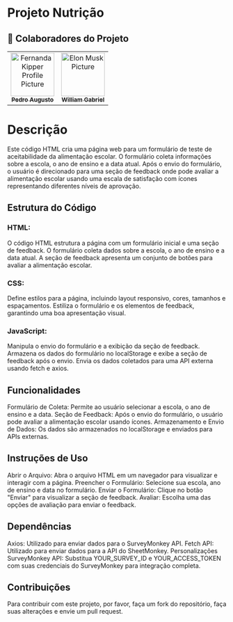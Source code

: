 # Projeto Nutrição
<h2 id="colab">🤝 Colaboradores do Projeto</h2>
<table>
  <tr>
    <td align="center">
      <a href="https://www.linkedin.com/in/pedro-moreira-90aab9262/">
        <img src="https://github.com/user-attachments/assets/2bb97685-8584-4e4e-88db-51650e6ac599" width="100px;" alt="Fernanda Kipper Profile Picture"/><br>
        <sub>
          <b>Pedro Augusto</b>
        </sub>
      </a>
    </td>
    <td align="center">
      <a href="https://www.linkedin.com/in/william-gabriel-666175253/">
        <img src="https://github.com/user-attachments/assets/914c77e3-61aa-420b-a6f2-36149886983a" width="100px;" alt="Elon Musk Picture"/><br>
        <sub>
          <b>William Gabriel</b>
        </sub>
      </a>
    </td>
  </tr>
</table>

# Descrição
Este código HTML cria uma página web para um formulário de teste de aceitabilidade da alimentação escolar. O formulário coleta informações sobre a escola, o ano de ensino e a data atual. Após o envio do formulário, o usuário é direcionado para uma seção de feedback onde pode avaliar a alimentação escolar usando uma escala de satisfação com ícones representando diferentes níveis de aprovação.

## Estrutura do Código
### HTML:
O código HTML estrutura a página com um formulário inicial e uma seção de feedback.
O formulário coleta dados sobre a escola, o ano de ensino e a data atual.
A seção de feedback apresenta um conjunto de botões para avaliar a alimentação escolar.

### CSS:
 Define estilos para a página, incluindo layout responsivo, cores, tamanhos e espaçamentos.
 Estiliza o formulário e os elementos de feedback, garantindo uma boa apresentação visual.

### JavaScript:
Manipula o envio do formulário e a exibição da seção de feedback.
Armazena os dados do formulário no localStorage e exibe a seção de feedback após o envio.
Envia os dados coletados para uma API externa usando fetch e axios.

## Funcionalidades
Formulário de Coleta: Permite ao usuário selecionar a escola, o ano de ensino e a data.
Seção de Feedback: Após o envio do formulário, o usuário pode avaliar a alimentação escolar usando ícones.
Armazenamento e Envio de Dados: Os dados são armazenados no localStorage e enviados para APIs externas.

## Instruções de Uso
Abrir o Arquivo: Abra o arquivo HTML em um navegador para visualizar e interagir com a página.
Preencher o Formulário: Selecione sua escola, ano de ensino e data no formulário.
Enviar o Formulário: Clique no botão "Enviar" para visualizar a seção de feedback.
Avaliar: Escolha uma das opções de avaliação para enviar o feedback.

## Dependências
Axios: Utilizado para enviar dados para o SurveyMonkey API.
Fetch API: Utilizado para enviar dados para a API do SheetMonkey.
Personalizações
SurveyMonkey API: Substitua YOUR_SURVEY_ID e YOUR_ACCESS_TOKEN com suas credenciais do SurveyMonkey para integração completa.

## Contribuições
Para contribuir com este projeto, por favor, faça um fork do repositório, faça suas alterações e envie um pull request.

